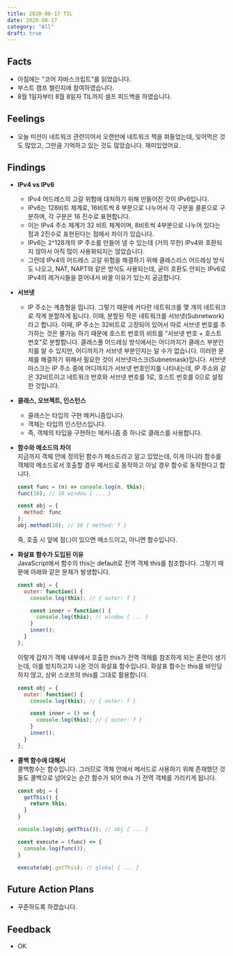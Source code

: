```yaml
---
title: 2020-08-17 TIL
date: 2020-08-17
category: "All"
draft: true
---
```


## Facts

- 아침에는 "코어 자바스크립트"를 읽었습니다.
- 부스트 캠프 챌린지에 참여하였습니다.
- 8월 1일자부터 8월 8일자 TIL까지 셀프 피드백을 하였습니다.

## Feelings

- 오늘 미션이 네트워크 관련이어서 오랜만에 네트워크 책을 펴들었는데, 잊어먹은 것도 많았고, 그만큼 기억하고 있는 것도 많았습니다. 재미있었어요.

## Findings

- **IPv4 vs IPv6**
  - IPv4 어드레스의 고갈 위험에 대처하기 위해 만들어진 것이 IPv6입니다.
  - IPv6는 128비트 체계로, 16비트씩 8 부분으로 나누어서 각 구분을 콜론으로 구분하며, 각 구분은 16 진수로 표현합니다.
  - 이는 IPv4 주소 체계가 32 비트 체계이며, 8비트씩 4부분으로 나누어 있다는 점과 2진수로 표현된다는 점에서 차이가 있습니다.
  - IPv6는 2^128개의 IP 주소를 만들어 낼 수 있는데 (거의 무한) IPv4와 호환되지 않아서 아직 많이 사용화되지는 않았습니다.
  - 그런데 IPv4의 어드레스 고갈 위험을 해결하기 위해 클레스리스 어드레싱 방식도 나오고, NAT, NAPT와 같은 방식도 사용되는데, 굳이 호환도 안되는 IPv6로 IPv4의 레거시들을 뜯어내서 바꿀 이유가 있는지 궁금합니다.
- **서브넷**
  - IP 주소는 계층형을 띱니다. 그렇기 때문에 커다란 네트워크를 몇 개의 네트워크로 작게 분할하게 됩니다. 이때, 분할된 작은 네트워크를 서브넷(Subnetwork)라고 합니다. 이때, IP 주소는 32비트로 고정되어 있어서 따로 서브넷 번호를 추가하는 것은 불가능 하기 때문에 호스트 번호의 비트를 "서브넷 번호 + 호스트 번호"로 분할합니다. 클래스풀 어드레싱 방식에서는 어디까지가 클래스 부분인지를 알 수 있지만, 어디까지가 서브넷 부분인지는 알 수가 없습니다. 이러한 문제를 해결하기 위해서 필요한 것이 서브넷마스크(Subnetmask)입니다. 서브넷마스크는 IP 주소 중에 어디까지가 서브넷 번호인지를 나타내는데, IP 주소와 같은 32비트이고 네트워크 번호와 서브넷 번호를 1로, 호스트 번호를 0으로 설정한 것입니다.
- **클래스, 오브젝트, 인스턴스**
  - 클래스는 타입의 구현 메커니즘입니다.
  - 객체는 타입의 인스턴스입니다.
  - 즉, 객체의 타입을 구현하는 메커니즘 중 하나로 클래스를 사용합니다.
- **함수와 메소드의 차이**  
  지금까지 객체 안에 정의된 함수가 메소드라고 알고 있었는데, 이게 아니라 함수를 객체의 메소드로서 호출할 경우 메서드로 동작하고 아닐 경우 함수로 동작한다고 합니다.

    ```javascript
    const func = (n) => console.log(n, this);
    func(10); // 10 window { ... }

    const obj = {
      method: func
    };
    obj.method(10); // 10 { method: f }
    ```

    즉, 호출 시 앞에 점(.)이 있으면 메소드이고, 아니면 함수입니다.

- **화살표 함수가 도입된 이유**  
  JavaScript에서 함수의 this는 default로 전역 객체 this를 참조합니다. 그렇기 때문에 아래와 같은 문제가 발생합니다.

    ```javascript
    const obj = {
      outer: function() {
        console.log(this); // { outer: f }

        const inner = function() {
          console.log(this); // window { ... }
        }
        inner();
      }
    };
    ```

    이렇게 갑자기 객체 내부에서 호출한 this가 전역 객체를 참조하게 되는 혼란이 생기는데, 이를 방지하고자 나온 것이 화살표 함수입니다. 화살표 함수는 this를 바인딩 하지 않고, 상위 스코프의 this를 그대로 활용합니다.

    ```javascript
    const obj = {
      outer: function() {
        console.log(this); // { outer: f }

        const inner = () => {
          console.log(this); // { outer: f }
        }
        inner();
      }
    };
    ```

- **콜백 함수에 대해서**  
  콜백함수는 함수입니다. 그러므로 객체 안에서 메서드로 사용하기 위해 존재했던 것들도 콜백으로 넘어오는 순간 함수가 되어 this 가 전역 객체를 가리키게 됩니다.

    ```javascript
    const obj = {
      getThis() {
        return this;
      }
    }

    console.log(obj.getThis()); // obj { ... }

    const execute = (func) => {
      console.log(func());
    }

    execute(obj.getThis); // global { ... }
    ```

## Future Action Plans

- 꾸준하도록 하겠습니다.

## Feedback

- OK
